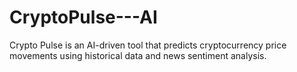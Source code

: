 # CryptoPulse---AI
Crypto Pulse is an AI-driven tool that predicts cryptocurrency price movements using historical data and news sentiment analysis.
